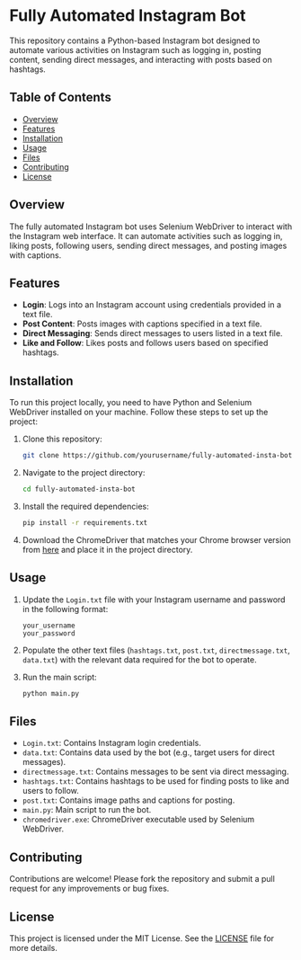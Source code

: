 # Fully Automated Instagram Bot

This repository contains a Python-based Instagram bot designed to automate various activities on Instagram such as logging in, posting content, sending direct messages, and interacting with posts based on hashtags.

## Table of Contents
- [Overview](#overview)
- [Features](#features)
- [Installation](#installation)
- [Usage](#usage)
- [Files](#files)
- [Contributing](#contributing)
- [License](#license)

## Overview
The fully automated Instagram bot uses Selenium WebDriver to interact with the Instagram web interface. It can automate activities such as logging in, liking posts, following users, sending direct messages, and posting images with captions.

## Features
- **Login**: Logs into an Instagram account using credentials provided in a text file.
- **Post Content**: Posts images with captions specified in a text file.
- **Direct Messaging**: Sends direct messages to users listed in a text file.
- **Like and Follow**: Likes posts and follows users based on specified hashtags.

## Installation
To run this project locally, you need to have Python and Selenium WebDriver installed on your machine. Follow these steps to set up the project:

1. Clone this repository:
   ```bash
   git clone https://github.com/yourusername/fully-automated-insta-bot.git
   ```
2. Navigate to the project directory:
   ```bash
   cd fully-automated-insta-bot
   ```
3. Install the required dependencies:
   ```bash
   pip install -r requirements.txt
   ```
4. Download the ChromeDriver that matches your Chrome browser version from [here](https://sites.google.com/a/chromium.org/chromedriver/) and place it in the project directory.

## Usage
1. Update the `Login.txt` file with your Instagram username and password in the following format:
   ```
   your_username
   your_password
   ```

2. Populate the other text files (`hashtags.txt`, `post.txt`, `directmessage.txt`, `data.txt`) with the relevant data required for the bot to operate.

3. Run the main script:
   ```bash
   python main.py
   ```

## Files
- `Login.txt`: Contains Instagram login credentials.
- `data.txt`: Contains data used by the bot (e.g., target users for direct messages).
- `directmessage.txt`: Contains messages to be sent via direct messaging.
- `hashtags.txt`: Contains hashtags to be used for finding posts to like and users to follow.
- `post.txt`: Contains image paths and captions for posting.
- `main.py`: Main script to run the bot.
- `chromedriver.exe`: ChromeDriver executable used by Selenium WebDriver.

## Contributing
Contributions are welcome! Please fork the repository and submit a pull request for any improvements or bug fixes.

## License
This project is licensed under the MIT License. See the [LICENSE](LICENSE) file for more details.
